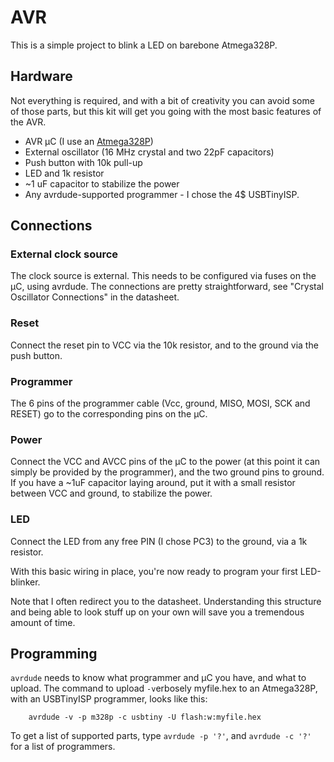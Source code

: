 # AVR 
This is a simple project to blink a LED on barebone Atmega328P.


## Hardware

Not everything is required, and with a bit of creativity you can avoid some of those parts, but this kit will get you going with the most basic features of the AVR.

* AVR μC (I use an [Atmega328P](http://www.atmel.com/devices/atmega328p.aspx))
* External oscillator (16 MHz crystal and two 22pF capacitors)
* Push button with 10k pull-up
* LED and 1k resistor
* ~1 uF capacitor to stabilize the power
* Any avrdude-supported programmer - I chose the 4$ USBTinyISP.

## Connections
### External clock source
The clock source is external. This needs to be configured via fuses on the μC, using avrdude. The connections are pretty straightforward, see "Crystal Oscillator Connections" in the datasheet.

### Reset
Connect the reset pin to VCC via the 10k resistor, and to the ground via the push button.

### Programmer
The 6 pins of the programmer cable (Vcc, ground, MISO, MOSI, SCK and RESET) go to the corresponding pins on the μC. 

### Power
Connect the VCC and AVCC pins of the μC to the power (at this point it can simply be provided by the programmer), and the two ground pins to ground. If you have a ~1uF capacitor laying around, put it with a small resistor between VCC and ground, to stabilize the power.

### LED 
Connect the LED from any free PIN (I chose PC3) to the ground, via a 1k resistor.

With this basic wiring in place, you're now ready to program your first LED-blinker. 

Note that I often redirect you to the datasheet. Understanding this structure and being able to look stuff up on your own will save you a tremendous amount of time.

## Programming
`avrdude` needs to know what programmer and μC you have, and what to upload. The command to upload `-v`erbosely myfile.hex to an Atmega328P, with an USBTinyISP programmer, looks like this:

		avrdude -v -p m328p -c usbtiny -U flash:w:myfile.hex

To get a list of supported parts, type `avrdude -p '?'`, and `avrdude -c '?'` for a list of programmers.


